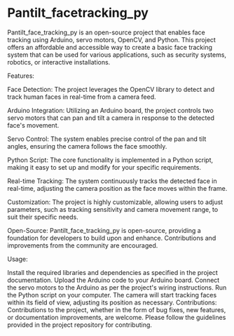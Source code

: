 # Pantilt_facetracking_py
Pantilt_face_tracking_py is an open-source project that enables face tracking using Arduino, servo motors, OpenCV, and Python. This project offers an affordable and accessible way to create a basic face tracking system that can be used for various applications, such as security systems, robotics, or interactive installations.

Features:

Face Detection: The project leverages the OpenCV library to detect and track human faces in real-time from a camera feed.

Arduino Integration: Utilizing an Arduino board, the project controls two servo motors that can pan and tilt a camera in response to the detected face's movement.

Servo Control: The system enables precise control of the pan and tilt angles, ensuring the camera follows the face smoothly.

Python Script: The core functionality is implemented in a Python script, making it easy to set up and modify for your specific requirements.

Real-time Tracking: The system continuously tracks the detected face in real-time, adjusting the camera position as the face moves within the frame.

Customization: The project is highly customizable, allowing users to adjust parameters, such as tracking sensitivity and camera movement range, to suit their specific needs.

Open-Source: Pantilt_face_tracking_py is open-source, providing a foundation for developers to build upon and enhance. Contributions and improvements from the community are encouraged.

Usage:

Install the required libraries and dependencies as specified in the project documentation.
Upload the Arduino code to your Arduino board.
Connect the servo motors to the Arduino as per the project's wiring instructions.
Run the Python script on your computer.
The camera will start tracking faces within its field of view, adjusting its position as necessary.
Contributions:
Contributions to the project, whether in the form of bug fixes, new features, or documentation improvements, are welcome. Please follow the guidelines provided in the project repository for contributing.

